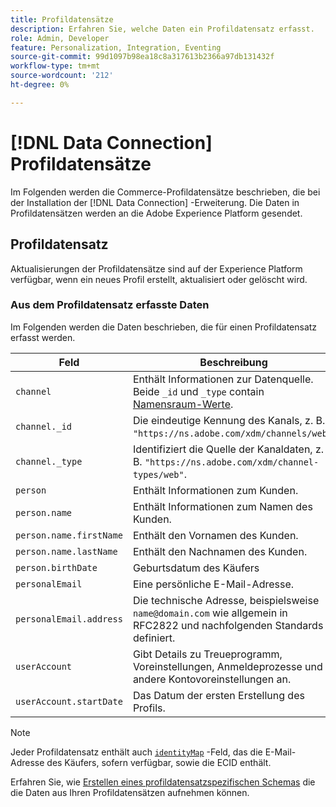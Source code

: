 ```yaml
---
title: Profildatensätze
description: Erfahren Sie, welche Daten ein Profildatensatz erfasst.
role: Admin, Developer
feature: Personalization, Integration, Eventing
source-git-commit: 99d1097b98ea18c8a317613b2366a97db131432f
workflow-type: tm+mt
source-wordcount: '212'
ht-degree: 0%

---
```


# [!DNL Data Connection] Profildatensätze

Im Folgenden werden die Commerce-Profildatensätze beschrieben, die bei der Installation der [!DNL Data Connection] -Erweiterung. Die Daten in Profildatensätzen werden an die Adobe Experience Platform gesendet.

## Profildatensatz

Aktualisierungen der Profildatensätze sind auf der Experience Platform verfügbar, wenn ein neues Profil erstellt, aktualisiert oder gelöscht wird.

### Aus dem Profildatensatz erfasste Daten

Im Folgenden werden die Daten beschrieben, die für einen Profildatensatz erfasst werden.

| Feld | Beschreibung |
|---|---|
| `channel` | Enthält Informationen zur Datenquelle. Beide `_id` und `_type` contain [Namensraum-Werte](https://experienceleague.adobe.com/docs/experience-platform/xdm/schema/namespaces.html). |
| `channel._id` | Die eindeutige Kennung des Kanals, z. B. `"https://ns.adobe.com/xdm/channels/web"`. |
| `channel._type` | Identifiziert die Quelle der Kanaldaten, z. B. `"https://ns.adobe.com/xdm/channel-types/web"`. |
| `person` | Enthält Informationen zum Kunden. |
| `person.name` | Enthält Informationen zum Namen des Kunden. |
| `person.name.firstName` | Enthält den Vornamen des Kunden. |
| `person.name.lastName` | Enthält den Nachnamen des Kunden. |
| `person.birthDate` | Geburtsdatum des Käufers |
| `personalEmail` | Eine persönliche E-Mail-Adresse. |
| `personalEmail.address` | Die technische Adresse, beispielsweise `name@domain.com` wie allgemein in RFC2822 und nachfolgenden Standards definiert. |
| `userAccount` | Gibt Details zu Treueprogramm, Voreinstellungen, Anmeldeprozesse und andere Kontovoreinstellungen an. |
| `userAccount.startDate` | Das Datum der ersten Erstellung des Profils. |

>[!NOTE]
>
>Jeder Profildatensatz enthält auch [`identityMap`](https://experienceleague.adobe.com/docs/experience-platform/xdm/field-groups/profile/identitymap.html) -Feld, das die E-Mail-Adresse des Käufers, sofern verfügbar, sowie die ECID enthält.

Erfahren Sie, wie [Erstellen eines profildatensatzspezifischen Schemas](profile-data.md) die die Daten aus Ihren Profildatensätzen aufnehmen können.
